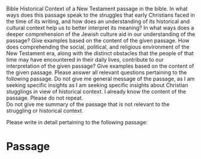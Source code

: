 Bible Historical Context of a New Testament passage in the bible.
In what ways does this passage speak to the struggles that early Christians faced in the time of its writing, and how does an understanding of its historical and cultural context help us to better interpret its meaning?
In what ways does a deeper comprehension of the Jewish culture aid in our understanding of the passage? Give examples based on the content of the given passage.
How does comprehending the social, political, and religious environment of the New Testament era, along with the distinct obstacles that the people of that time may have encountered in their daily lives, contribute to our interpretation of the given passage? Give examples based on the content of the given passage.
Please answer all relevant questions pertaining to the following passage.
Do not give me general message of the passage, as I am seeking specific insights as I am seeking specific insights about Christian stugglings in view of historical context.
I already know the content of the passage.  Please do not repeat.  
Do not give me summary of the passage that is not relevant to the struggling or historical context.

Please write in detail pertaining to the following passage:

# Passage
